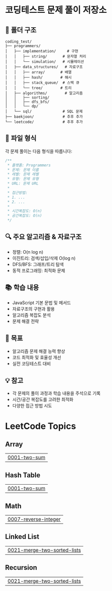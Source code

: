 # 코딩테스트 문제 풀이 저장소

## 📁 폴더 구조
```
coding_test/
├── programmers/
│   ├── implementation/     # 구현
│   │   ├── string/       # 문자열 처리
│   │   └── simulation/   # 시뮬레이션
│   ├── data_structures/   # 자료구조
│   │   ├── array/       # 배열
│   │   ├── hash/        # 해시
│   │   ├── stack_queue/  # 스택 큐
│   │   └── tree/        # 트리
│   ├── algorithms/        # 알고리즘
│   │   ├── sorting/     
│   │   ├── dfs_bfs/     
│   │   └── dp/          
│   └── sql/              # SQL 문제
├── baekjoon/             # 추후 추가
└── leetcode/             # 추후 추가
```

## 📝 파일 형식
각 문제 풀이는 다음 형식을 따릅니다:
```javascript
/**
 * 플랫폼: Programmers
 * 문제: 문제 이름
 * 레벨: 문제 레벨
 * 유형: 문제 유형
 * URL: 문제 URL
 * 
 * 접근방법:
 * 1. ...
 * 2. ...
 * 
 * 시간복잡도: O(n)
 * 공간복잡도: O(n)
 */
```

## 🔍 주요 알고리즘 & 자료구조
- 정렬: O(n log n)
- 이진트리: 검색/삽입/삭제 O(log n)
- DFS/BFS: 그래프/트리 탐색
- 동적 프로그래밍: 최적화 문제

## 📚 학습 내용
- JavaScript 기본 문법 및 메서드
- 자료구조의 구현과 활용
- 알고리즘 복잡도 분석
- 문제 해결 전략

## 🎯 목표
- 알고리즘 문제 해결 능력 향상
- 코드 최적화 및 효율성 개선
- 실전 코딩테스트 대비

## 💡 참고
- 각 문제의 풀이 과정과 학습 내용을 주석으로 기록
- 시간/공간 복잡도를 고려한 최적화
- 다양한 접근 방법 시도
<!---LeetCode Topics Start-->
# LeetCode Topics
## Array
|  |
| ------- |
| [0001-two-sum](https://github.com/Nago730/codingtest/tree/master/0001-two-sum) |
## Hash Table
|  |
| ------- |
| [0001-two-sum](https://github.com/Nago730/codingtest/tree/master/0001-two-sum) |
## Math
|  |
| ------- |
| [0007-reverse-integer](https://github.com/Nago730/codingtest/tree/master/0007-reverse-integer) |
## Linked List
|  |
| ------- |
| [0021-merge-two-sorted-lists](https://github.com/Nago730/codingtest/tree/master/0021-merge-two-sorted-lists) |
## Recursion
|  |
| ------- |
| [0021-merge-two-sorted-lists](https://github.com/Nago730/codingtest/tree/master/0021-merge-two-sorted-lists) |
<!---LeetCode Topics End-->